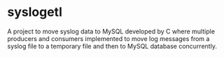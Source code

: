 # syslogetl
A project to move syslog data to MySQL developed by C where multiple producers and consumers implemented to move log messages from a syslog file to a temporary file and then to MySQL database concurrently.
